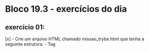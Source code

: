 # Bloco 19.3 - exercícios do dia

## exercício 01: 
  [x] - Crie um arquivo HTML chamado missao_trybe.html que tenha a seguinte estrutura:
      - Tag <title> com o seguinte texto "Trybe";
      - Tag <H1> com o seguinte texto "Missão da Trybe";
      - Tag <p> com o seguinte texto "Gerar oportunidade para pessoas";
      - Salve o arquivo em qualquer lugar da sua máquina com a extensão html

  [x] - Crie um contêiner para manter um servidor httpd:2.4 Apache e vincule sua porta interna com a porta 4545 da sua máquina local.

  [x] - Após criar o contêiner, acesse a página HTML que está rodando no servidor em seu browser.

  [x] - Acesse o arquivo missao_trybe.html e acrescente a tag <p> com o seguinte texto: "Nosso negócio é GENTE! #VQV";

  [x] - Obtenha o id do contêiner httpd:2.4;

  [x] - Obtenha o Mounts através da propriedade Source, que deve mostrar o volume desse contêiner no Docker Host;

  [x] - Agora pare o contêiner httpd:2.4;

  [x] - Exclua o seu contêiner;

  [x] - Verifique se a pasta onde você salvou o arquivo html permanece no mesmo lugar;

  [x] - Obtenha o IMAGE ID do servidor;

  [x] - Depois de obter o IMAGE ID, exclua a imagem.

## exercício 02: 
  [x] - Crie o arquivo Compose para subir um ghost blog. Essa plataforma é similar ao Wordpress e é utilizada para criar sites de conteúdo. Você pode ler no site oficial como criar conteúdos nele e utilizá-lo. Para esse exercício, utilizaremos apenas sua página de exemplo:
   - Utilize a versão "3" no arquivo;
   - Crie um service para subir a plataforma. Para isso, utilize a imagem ghost:1-alpine;
   - Publique a porta 2368, fazendo bind também para a 2368;
   - Suba a aplicação utilizando o docker-compose e então acesse a porta publicada para validar se deu tudo certo.

## exercício 03: Por padrão, o ghost utiliza um sqlite interno para salvar as informações, porém vamos alterar esse comportamento para exercitar nossos conhecimentos:

  [x] - Crie um novo serviço para o nosso banco de dados. Nesse caso, podemos utilizar um mysql, portanto use a imagem mysql:5.7;

  [x] - Precisamos definir uma senha root para o nosso bd. Para isso, utilize a variável MYSQL_ROOT_PASSWORD e lembre-se que é possível utilizar a sintaxe ${} para passar uma env do host para a env do container;

  [x] - Agora precisamos configurar nosso service com o ghost para utilizar o MySQL. Para isso, defina a variável database__client para mysql;

  [x] - Defina o nome ghost para o nome do database utilizando a variável database__connection__database;

  [x] - Então, indique a conexão para o nosso MySQL na env database__connection__host;

  [x] - Para definir a pessoa usuária (root) e senha (a mesma que definimos no nosso MySQL), utilize respectivamente as envs database__connection__user e database__connection__password.

  [x] - Utilize a opção depends_on para criar relações de dependências entre os serviços.

  [x] - Suba o ambiente com o novo arquivo usando o docker-compose e então acesse a porta.

## exercício 04: Agora vamos praticar os conceitos de volumes e networks.

  [x] - Configure o nosso serviço mysql para utilizar um volume conforme vimos no conteúdo. Utilize o caminho target /var/lib/mysql.

  [x] - Em vez de utilizar a rede padrão criada pelo Compose, defina uma rede chamada my-network para a comunicação dos dois serviços.

  [x] - Suba o ambiente com o novo arquivo usando o docker-compose e então acesse-o.

## exercício 05: Agora vamos criar um novo arquivo Compose para rodarmos uma aplicação React, conforme vimos alguns exemplos do conteúdo:
  [x] - Inicie um novo projeto ReactJS utilizando o create-react-app;
  [x] - Crie o Dockerfile, conforme vimos na aula passada;
  [x] - Crie um novo arquivo Compose utilizando a versão 3;
  [x] - Defina um serviço no arquivo para nosso app. Para isso, utilize a opção build para apontar para o Dockerfile;
  [x] - Publique a porta exposta no Dockerfile fazendo bind para a porta 8080 do localhost;

## exercício 06:00
  [x] - Para simularmos o processo de desenvolvimento, faça a alteração em alguma parte do código do app react. Então, execute o comando para subir o serviço novamente, "rebuildando" a imagem para aplicar as alterações.
